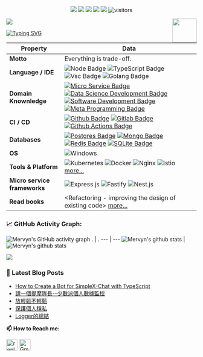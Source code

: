 <p align="center">
    <a href="https://github.com/reply2future"><img src="https://img.shields.io/badge/status-updating-brightgreen.svg"></a>
    <a href="https://github.com/nodejs/node"><img src="https://img.shields.io/badge/node-%3E%3D16-green"></a>
    <a href="https://github.com/BEPb/BEPb/graphs/contributors"><img src="https://img.shields.io/github/contributors/BEPb/BEPb?color=blue"></a>
    <a href="https://github.com/BEPb/BEPb/stargazers"><img src="https://img.shields.io/github/stars/BEPb/BEPb.svg?logo=github"></a>
    <a href="https://github.com/BEPb/BEPb/network/members"><img src="https://img.shields.io/github/forks/BEPb/BEPb.svg?color=blue&logo=github"></a>
    <img src="https://visitor-badge.laobi.icu/badge?page_id=BEPb.BEPb" alt="visitors"/>   
</p>

![](./src/header_.png)
<a href="https://nodejs.org/en/"><img src="https://upload.wikimedia.org/wikipedia/commons/d/d9/Node.js_logo.svg" align="right" height="64" width="64" ></a>
    
[![Typing SVG](https://readme-typing-svg.herokuapp.com?color=%2336BCF7&center=true&vCenter=true&width=600&lines=Hi+there+👋,+I+am+Mervyn+Zhan;+Welcome+to+My+Profile!;Over+5+years+of+programming+experience;Always+learning+new+things+;Micro+service+&+cloud-native)](https://git.io/typing-svg)


Property | Data
--- | --- 
**Motto** | Everything is trade-off.
**Language / IDE**  | ![Node Badge](https://img.shields.io/badge/-Node.js-3776AB?style=flat&logo=Node.js&logoColor=green) ![TypeScript Badge](https://img.shields.io/badge/-TypeScript-3776AB?style=flat&logo=TypeScript&logoColor=white) ![Vsc Badge](https://img.shields.io/badge/-VisualStudioCode-3776AB?style=flat&logo=VisualStudioCode&logoColor=blue) ![Golang Badge](https://img.shields.io/badge/-Go-3776AB?style=flat&logo=Go&logoColor=white)
**Domain Knownledge**  | [![Micro Service Badge](https://img.shields.io/badge/-Micro%20Service-01D277?style=flat&logoColor=white)]() [![Data Science Development Badge](https://img.shields.io/badge/-Data%20Science-FAB040?style=flat&logoColor=white)](https://www.coursera.org/professional-certificates/ibm-data-science) [![Software Development Badge](https://img.shields.io/badge/-Software%20Development-FF6600?style=flat&logoColor=white)](https://github.com/search?q=user%3Areply2future&type=Repositories) [![Meta Programming Badge](https://img.shields.io/badge/-Meta%20Programming-AF6600?style=flat&logoColor=white)](https://en.wikipedia.org/wiki/Metaprogramming) 
**CI / CD** | [![Github Badge](https://img.shields.io/badge/-Github%20-2088FF?style=flat&logo=Github&logoColor=white)](https://github.com/reply2future) [![Gitlab Badge](https://img.shields.io/badge/-Gitlab%20-2088FF?style=flat&logo=Gitlab&logoColor=white)](https://github.com/reply2future) [![Github Actions Badge](https://img.shields.io/badge/-Git%20-2088FF?style=flat&logo=Git&logoColor=white)](https://github.com/reply2future/node-blog)
**Databases**  | [![Postgres Badge](https://img.shields.io/badge/-Postgres%20-2088FF?style=flat&logo=Postgresql&logoColor=white)](https://www.postgresql.org/) [![Mongo Badge](https://img.shields.io/badge/-Mongo%20-2088FF?style=flat&logo=Mongodb&logoColor=white)](https://www.mongodb.com/) [![Redis Badge](https://img.shields.io/badge/-Redis%20-2088FF?style=flat&logo=Redis&logoColor=white)](https://redis.io) [![SQLite Badge](https://img.shields.io/badge/-SQLite%20-2088FF?style=flat&logo=SQLite&logoColor=white)](https://sqlite.org)
**OS**  | ![Windows](https://img.shields.io/badge/-Windows-black?style=flat-square&logo=windows&color=blue) | ![Ubuntu](https://img.shields.io/badge/-Ubuntu-black?style=flat-square&logo=ubuntu)
**Tools & Platform**  | ![Kubernetes](https://img.shields.io/badge/Kubernetes-F9AB00?style=for-the-badge&logo=kubernetes&color=525252) ![Docker](https://img.shields.io/badge/Docker-27338e?style=for-the-badge&logo=Docker&logoColor=white) ![Nginx](https://img.shields.io/badge/Nginx-E34F26?style=for-the-badge&logo=nginx&logoColor=white) ![Istio](https://img.shields.io/badge/Istio-1572B6?style=for-the-badge&logo=istio&logoColor=white) [more...](./src/tools.md)
**Micro service frameworks**  | ![Express.js](https://img.shields.io/badge/-Express.js-eee?style=flat-square&logo=Express&logoColor=F37626) ![Fastify](https://img.shields.io/badge/-Fastify-eee?style=flat-square&logo=fastify&logoColor=e26d00) ![Nest.js](https://img.shields.io/badge/-Nest.js-eee?style=flat-square&logo=nestjs&logoColor=EE4C2C)
**Read books** | <Refactoring - improving the design of existing code> [more...](./src/read-books.md)

<!--   GitHub stats graph -->
### 📈 GitHub Activity Graph:
![Mervyn's GitHub activity graph](https://github-readme-activity-graph.vercel.app/graph?username=reply2future&theme=github)
 . | .
--- | --- 
![Mervyn's github stats](https://github-readme-stats.vercel.app/api?username=reply2future&show_icons=true&theme=radical&include_all_commits=true) | ![Mervyn's github stats](https://github-readme-stats.vercel.app/api/top-langs/?username=reply2future&theme=radical&layout=compact)

<img src="https://github-readme-streak-stats.herokuapp.com/?user=reply2future"></img>

### 📖 Latest Blog Posts
<!-- BLOG-POST-LIST:START -->
- [How to Create a Bot for SimpleX-Chat with TypeScript](https://blog.reply2future.top/article/how-to-create-a-bot-for-simplex-chat-with-typescript)
- [請一個提摩隊長--少數派個人數據監控](https://blog.reply2future.top/article/monitor-sspai-data)
- [放輕鬆不輕鬆](https://blog.reply2future.top/article/relaxing-is-not-relaxed)
- [保護個人穩私](https://blog.reply2future.top/article/protect-personal-private)
- [Logger的總結](https://blog.reply2future.top/article/logger)
<!-- BLOG-POST-LIST:END -->

**📫 How to Reach me:**
<p align="left">
<a href="https://www.linkedin.com/in/mervyn-zhan-691562138" target="blank"><img align="center" src="https://raw.githubusercontent.com/reply2future/BEPb/master/assets/linkedin.svg" alt="reply2future" height="30" width="30" /></a>
<a href="mailto:streaky.dilator9d@icloud.com" target="blank"><img align="center" src="https://raw.githubusercontent.com/reply2future/BEPb/master/assets/gmail.svg" alt="Gmail" height="30" width="30" /></a>
</p>
